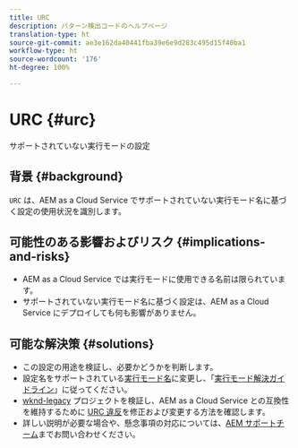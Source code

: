 ```yaml
---
title: URC
description: パターン検出コードのヘルプページ
translation-type: ht
source-git-commit: ae3e162da40441fba39e6e9d283c495d15f40ba1
workflow-type: ht
source-wordcount: '176'
ht-degree: 100%

---
```



# URC {#urc}

サポートされていない実行モードの設定

## 背景 {#background}

`URC` は、AEM as a Cloud Service でサポートされていない実行モード名に基づく設定の使用状況を識別します。

## 可能性のある影響およびリスク {#implications-and-risks}

* AEM as a Cloud Service では実行モードに使用できる名前は限られています。
* サポートされていない実行モード名に基づく設定は、AEM as a Cloud Service にデプロイしても何も影響がありません。

## 可能な解決策 {#solutions}

* この設定の用途を検証し、必要かどうかを判断します。
* 設定名をサポートされている[実行モード名](https://experienceleague.adobe.com/docs/experience-manager-cloud-service/release-notes/aem-cloud-changes.html?lang=ja#custom-runmodes)に変更し、「[実行モード解決ガイドライン](https://experienceleague.adobe.com/docs/experience-manager-cloud-service/implementing/deploying/configuring-osgi.html?lang=ja#runmode-resolution)」に従ってください。
* [wknd-legacy](https://github.com/adobe/aem-guides-wknd-legacy/tree/code/urc) プロジェクトを検証し、AEM as a Cloud Service との互換性を維持するために [URC 違反](https://github.com/adobe/aem-guides-wknd-legacy/compare/main...code/urc)を修正および変更する方法を確認します。
* 詳しい説明が必要な場合や、懸念事項の対応については、[AEM サポートチーム](https://helpx.adobe.com/jp/enterprise/using/support-for-experience-cloud.html)までお問い合わせください。
